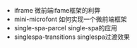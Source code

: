 - iframe 微前端ifame框架的利弊
- mini-microfont 如何实现一个微前端框架
- single-spa-parcel single-spa的应用
- singlespa-transitions singlespa过渡效果